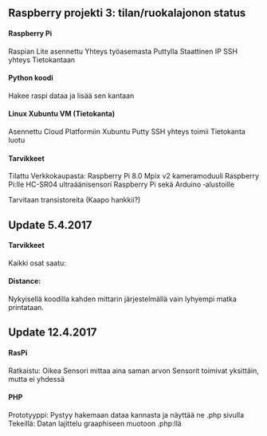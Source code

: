 ## Raspberry projekti 3: tilan/ruokalajonon status 

#### Raspberry Pi
Raspian Lite asennettu
Yhteys työasemasta Puttylla
Staattinen IP
SSH yhteys Tietokantaan

#### Python koodi
Hakee raspi dataa ja lisää sen kantaan

#### Linux Xubuntu VM (Tietokanta)
Asennettu Cloud Platformiin Xubuntu
Putty SSH yhteys toimii
Tietokanta luotu


#### Tarvikkeet
Tilattu Verkkokaupasta:
Raspberry Pi 8.0 Mpix v2 kameramoduuli Raspberry Pi:lle
HC-SR04 ultraäänisensori Raspberry Pi sekä Arduino ‐alustoille

Tarvitaan transistoreita (Kaapo hankkii?)



## Update 5.4.2017

#### Tarvikkeet
Kaikki osat saatu:

#### Distance:
Nykyisellä koodilla kahden mittarin järjestelmällä vain lyhyempi matka printataan.

## Update 12.4.2017

#### RasPi
Ratkaistu: Oikea Sensori mittaa aina saman arvon
Sensorit toimivat yksittäin, mutta ei yhdessä

#### PHP
Prototyyppi: Pystyy hakemaan dataa kannasta ja näyttää ne .php sivulla
Tekeillä: Datan lajittelu graaphiseen muotoon .php:llä
